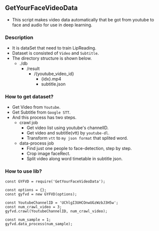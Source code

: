## GetYourFaceVideoData
- This script makes video data automatically that be got from youtube to face and audio for use in deep learning.

### Description
- It is dataSet that need to train LipReading.
- Dataset is consisted of `Video` and `Subtitle`.
- The directory structure is shown below.
    - ./db
        - /result
            - /{youtube_video_id}
                - {idx}.mp4
                - subtitle.json

### How to get dataset?
- Get Video from `Youtube`.
- Get Subtitle from `Google STT`.
- And this process has two steps.
    - crawl job
        - Get video list using youtube's channelID.
        - Get video and subtitle(vtt) by `youtube-dl`.
        - Transform `vtt` to `my json format` that splited word.
    - data-process job
        - Find just one people to face-detection, step by step.
        - Crop image faceRect.
        - Split video along word timetable in subtitle json.

### How to use lib?
```
const GYFVD = require('GetYourFaceVideoData');

const options = {};
const gyfvd = new GYFVD(options);

const YoutubeChannelID = 'UChlgI3UHCOnwUGzWzbJ3H5w';
const num_crawl_video = 3;
gyfvd.crawl(YoutubeChannelID, num_crawl_video);

const num_sample = 1;
gyfvd.data_process(num_sample);
```